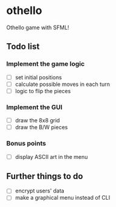 # othello
Othello game with SFML!

## Todo list
### Implement the game logic
- [ ] set initial positions
- [ ] calculate possible moves in each turn
- [ ] logic to flip the pieces

### Implement the GUI
- [ ] draw the 8x8 grid
- [ ] draw the B/W pieces

### Bonus points
- [ ] display ASCII art in the menu

## Further things to do
- [ ] encrypt users' data
- [ ] make a graphical menu instead of CLI